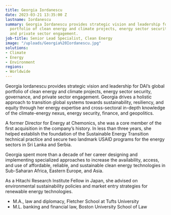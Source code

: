 ```yaml
---
title: Georgia Iordanescu
date: 2023-03-21 13:35:00 Z
lastname: Iordanescu
summary: Georgia Iordanescu provides strategic vision and leadership for DAI’s global
  portfolio of clean energy and climate projects, energy sector security, governance,
  and private sector engagement.
job-title: Senior Lead Specialist, Clean Energy
image: "/uploads/Georgia%20Iordanescu.jpg"
solutions:
- Climate
- Energy
- Environment
regions:
- Worldwide
---
```


Georgia Iordanescu provides strategic vision and leadership for DAI’s global portfolio of clean energy and climate projects, energy sector security, governance, and private sector engagement. Georgia drives a holistic approach to transition global systems towards sustainability, resiliency, and equity through her energy expertise and cross-sectoral in-depth knowledge of the climate-energy nexus, energy security, finance, and geopolitics.

A former Director for Energy at Chemonics, she was a core member of the first acquisition in the company’s history. In less than three years, she helped establish the foundation of the Sustainable Energy Transition technical practice and secure two landmark USAID programs for the energy sectors in Sri Lanka and Serbia.
 
Georgia spent more than a decade of her career designing and implementing specialized approaches to increase the availability, access, and use of affordable, reliable, and sustainable clean energy technologies in Sub-Saharan Africa, Eastern Europe, and Asia. 

As a Hitachi Research Institute Fellow in Japan, she advised on environmental sustainability policies and market entry strategies for renewable energy technologies. 

* M.A., law and diplomacy, Fletcher School at Tufts University
* M.L. banking and financial law, Boston University School of Law